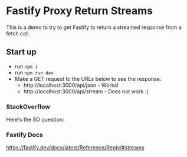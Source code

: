 # Fastify Proxy Return Streams

This is a demo to try to get Fastify to return a streamed response from a fetch call.

## Start up

- run `npm i`
- run `npm run dev`
- Make a GET request to the URLs below to see the response:
  - http://localhost:3000/api/json - Works!
  - http://localhost:3000/api/stream - Does not work :(

### StackOverflow

Here's the SO question:

### Fastify Docs

https://fastify.dev/docs/latest/Reference/Reply/#streams
